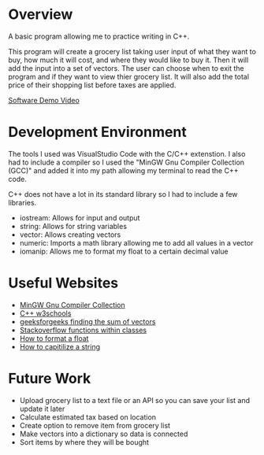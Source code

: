 # Overview

A basic program allowing me to practice writing in C++. 

This program will create a grocery list taking user input of what they want to buy, how much it will cost, and where they would like to buy it. Then it will add the input into a set of vectors. The user can choose when to exit the program and if they want to view thier grocery list. It will also add the total price of their shopping list before taxes are applied. 


[Software Demo Video](http://youtube.link.goes.here)

# Development Environment

The tools I used was VisualStudio Code with the C/C++ extenstion. I also had to include a compiler so I used the "MinGW Gnu Compiler Collection (GCC)" and added it into my path allowing my terminal to read the C++ code.

C++ does not have a lot in its standard library so I had to include a few libraries.
- iostream: Allows for input and output
- string: Allows for string variables
- vector: Allows creating vectors
- numeric: Imports a math library allowing me to add all values in a vector
- iomanip: Allows me to format my float to a certain decimal value

# Useful Websites

- [MinGW Gnu Compiler Collection](https://osdn.net/projects/mingw/)
- [C++ w3schools](https://www.w3schools.com/cpp)
- [geeksforgeeks finding the sum of vectors](https://www.geeksforgeeks.org/how-to-find-the-sum-of-elements-of-a-vector-using-stl-in-c/)
- [Stackoverflow functions within classes](https://stackoverflow.com/questions/682721/calling-member-functions-within-main-c)
- [How to format a float](https://www.woolseyworkshop.com/2019/11/22/quick-tip-how-to-format-floating-point-output-in-c/)
- [How to capitilize a string](https://stackoverflow.com/questions/8530529/convert-first-letter-in-string-to-uppercase)

# Future Work

- Upload grocery list to a text file or an API so you can save your list and update it later
- Calculate estimated tax based on location
- Create option to remove item from grocery list
- Make vectors into a dictionary so data is connected 
- Sort items by where they will be bought